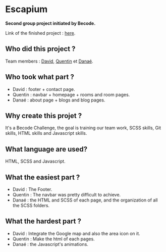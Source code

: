 # Escapium
**Second group project initiated by Becode.**

Link of the finished project : [here](https://becodeorg.github.io/hamilton-7-escapium-DaDaQue-1/).

## **Who did this project ?**

Team members : [David](https://github.com/DAbranka), [Quentin](https://github.com/QuentinRouchet) et [Danaé](https://github.com/Da-nae).

## **Who took what part ?**

- David : footer + contact page.
- Quentin : navbar + homepage + rooms and room pages.
- Danaé : about page + blogs and blog pages.

## **Why create this projet ?**

It's a Becode Challenge, the goal is training our team work, SCSS skills, Git skills, HTML skills and Javascript skills.

## **What language are used?**

HTML, SCSS and Javascript.

## **What the easiest part ?**

- David : The Footer.
- Quentin : The navbar was pretty difficult to achieve.
- Danaé : the HTML and SCSS of each page, and the organization of all the SCSS folders.

## **What the hardest part ?**

- David : Integrate the Google map and also the area icon on it.
- Quentin : Make the html of each pages.
- Danaé : the Javascript's animations.
